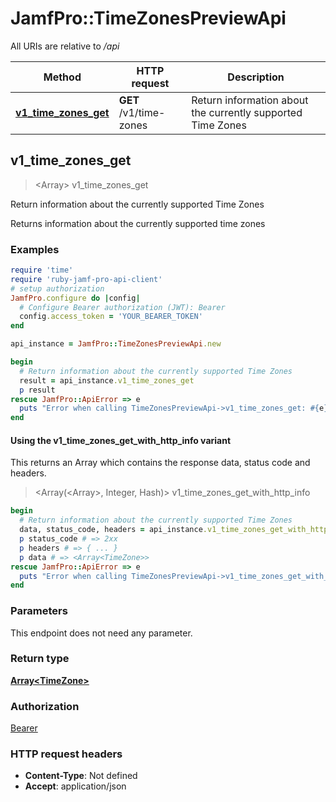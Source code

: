 # JamfPro::TimeZonesPreviewApi

All URIs are relative to */api*

| Method | HTTP request | Description |
| ------ | ------------ | ----------- |
| [**v1_time_zones_get**](TimeZonesPreviewApi.md#v1_time_zones_get) | **GET** /v1/time-zones | Return information about the currently supported Time Zones  |


## v1_time_zones_get

> <Array<TimeZone>> v1_time_zones_get

Return information about the currently supported Time Zones 

Returns information about the currently supported time zones 

### Examples

```ruby
require 'time'
require 'ruby-jamf-pro-api-client'
# setup authorization
JamfPro.configure do |config|
  # Configure Bearer authorization (JWT): Bearer
  config.access_token = 'YOUR_BEARER_TOKEN'
end

api_instance = JamfPro::TimeZonesPreviewApi.new

begin
  # Return information about the currently supported Time Zones 
  result = api_instance.v1_time_zones_get
  p result
rescue JamfPro::ApiError => e
  puts "Error when calling TimeZonesPreviewApi->v1_time_zones_get: #{e}"
end
```

#### Using the v1_time_zones_get_with_http_info variant

This returns an Array which contains the response data, status code and headers.

> <Array(<Array<TimeZone>>, Integer, Hash)> v1_time_zones_get_with_http_info

```ruby
begin
  # Return information about the currently supported Time Zones 
  data, status_code, headers = api_instance.v1_time_zones_get_with_http_info
  p status_code # => 2xx
  p headers # => { ... }
  p data # => <Array<TimeZone>>
rescue JamfPro::ApiError => e
  puts "Error when calling TimeZonesPreviewApi->v1_time_zones_get_with_http_info: #{e}"
end
```

### Parameters

This endpoint does not need any parameter.

### Return type

[**Array&lt;TimeZone&gt;**](TimeZone.md)

### Authorization

[Bearer](../README.md#Bearer)

### HTTP request headers

- **Content-Type**: Not defined
- **Accept**: application/json


